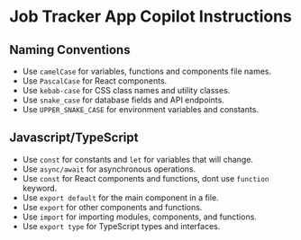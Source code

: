 # Job Tracker App Copilot Instructions

## Naming Conventions

- Use `camelCase` for variables, functions and components file names.
- Use `PascalCase` for React components.
- Use `kebab-case` for CSS class names and utility classes.
- Use `snake_case` for database fields and API endpoints.
- Use `UPPER_SNAKE_CASE` for environment variables and constants.

## Javascript/TypeScript

- Use `const` for constants and `let` for variables that will change.
- Use `async/await` for asynchronous operations.
- Use `const` for React components and functions, dont use `function` keyword.
- Use `export default` for the main component in a file.
- Use `export` for other components and functions.
- Use `import` for importing modules, components, and functions.
- Use `export type` for TypeScript types and interfaces.
